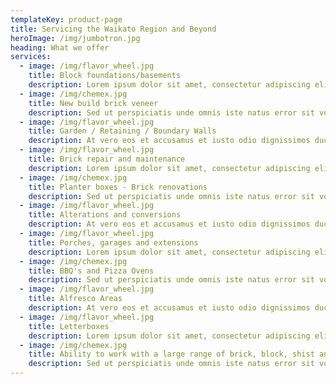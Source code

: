 ```yaml
---
templateKey: product-page
title: Servicing the Waikato Region and Beyond
heroImage: /img/jumbotron.jpg
heading: What we offer
services: 
  - image: /img/flavor_wheel.jpg
    title: Block foundations/basements
    description: Lorem ipsum dolor sit amet, consectetur adipiscing elit, sed do eiusmod tempor incididunt ut labore et dolore magna aliqua.
  - image: /img/chemex.jpg
    title: New build brick veneer
    description: Sed ut perspiciatis unde omnis iste natus error sit voluptatem accusantium doloremque laudantium, totam rem aperiam, eaque ipsa quae ab illo inventore veritatis et quasi architecto beatae vitae dicta sunt explicabo.
  - image: /img/flavor_wheel.jpg
    title: Garden / Retaining / Boundary Walls
    description: At vero eos et accusamus et iusto odio dignissimos ducimus qui blanditiis praesentium voluptatum deleniti atque.
  - image: /img/flavor_wheel.jpg
    title: Brick repair and maintenance
    description: Lorem ipsum dolor sit amet, consectetur adipiscing elit, sed do eiusmod tempor incididunt ut labore et dolore magna aliqua.
  - image: /img/chemex.jpg
    title: Planter boxes - Brick renovations
    description: Sed ut perspiciatis unde omnis iste natus error sit voluptatem accusantium doloremque laudantium, totam rem aperiam, eaque ipsa quae ab illo inventore veritatis et quasi architecto beatae vitae dicta sunt explicabo.
  - image: /img/flavor_wheel.jpg
    title: Alterations and conversions
    description: At vero eos et accusamus et iusto odio dignissimos ducimus qui blanditiis praesentium voluptatum deleniti atque.
  - image: /img/flavor_wheel.jpg
    title: Porches, garages and extensions
    description: Lorem ipsum dolor sit amet, consectetur adipiscing elit, sed do eiusmod tempor incididunt ut labore et dolore magna aliqua.
  - image: /img/chemex.jpg
    title: BBQ's and Pizza Ovens
    description: Sed ut perspiciatis unde omnis iste natus error sit voluptatem accusantium doloremque laudantium, totam rem aperiam, eaque ipsa quae ab illo inventore veritatis et quasi architecto beatae vitae dicta sunt explicabo.
  - image: /img/flavor_wheel.jpg
    title: Alfresco Areas
    description: At vero eos et accusamus et iusto odio dignissimos ducimus qui blanditiis praesentium voluptatum deleniti atque.
  - image: /img/flavor_wheel.jpg
    title: Letterboxes
    description: Lorem ipsum dolor sit amet, consectetur adipiscing elit, sed do eiusmod tempor incididunt ut labore et dolore magna aliqua.
  - image: /img/chemex.jpg
    title: Ability to work with a large range of brick, block, shist and stone
    description: Sed ut perspiciatis unde omnis iste natus error sit voluptatem accusantium doloremque laudantium, totam rem aperiam, eaque ipsa quae ab illo inventore veritatis et quasi architecto beatae vitae dicta sunt explicabo.
---
```


